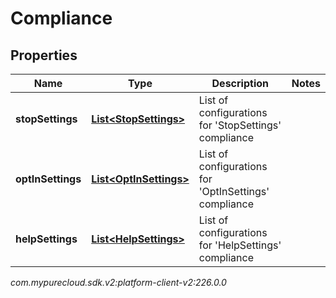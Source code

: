 # Compliance


## Properties

| Name | Type | Description | Notes |
| ------------ | ------------- | ------------- | ------------- |
| **stopSettings** | [**List&lt;StopSettings&gt;**](StopSettings) | List of configurations for 'StopSettings' compliance |  |
| **optInSettings** | [**List&lt;OptInSettings&gt;**](OptInSettings) | List of configurations for 'OptInSettings' compliance |  |
| **helpSettings** | [**List&lt;HelpSettings&gt;**](HelpSettings) | List of configurations for 'HelpSettings' compliance |  |




_com.mypurecloud.sdk.v2:platform-client-v2:226.0.0_
